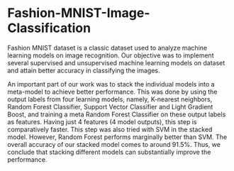 # Fashion-MNIST-Image-Classification

Fashion MNIST dataset is a classic dataset used to analyze machine learning models on image recognition. Our objective was to implement several supervised and unsupervised machine learning models on dataset and attain better accuracy in classifying the images.

An important part of our work was to stack the individual models into a meta-model to achieve better performance. This was done by using the output labels from four learning models, namely, K-nearest neighbors, Random Forest Classifier, Support Vector Classifier and Light Gradient Boost, and training a meta Random Forest Classifier on these output labels as features. Having just 4 features (4 model outputs), this step is comparatively faster. This step was also tried with SVM in the stacked model. However, Random Forest performs marginally better than SVM. The overall accuracy of our stacked model comes to around 91.5%. Thus, we conclude that stacking different models can substantially improve the performance.
